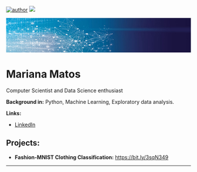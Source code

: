 [![author](https://img.shields.io/badge/author-marianatmatos-red.svg)](https://www.linkedin.com/in/mariana-matos-3ba384175/) [![](https://img.shields.io/badge/python-3.7+-blue.svg)](https://www.python.org/downloads/release/python-365/) 

<img src="ds-head.jpg" >

# Mariana Matos

Computer Scientist and Data Science enthusiast

**Background in:** Python, Machine Learning, Exploratory data analysis. 

**Links:**
* [LinkedIn](https://www.linkedin.com/in/mariana-matos-3ba384175/)


## Projects:

* **Fashion-MNIST Clothing Classification:** https://bit.ly/3sqN349


---




